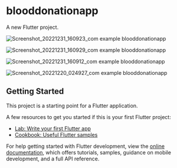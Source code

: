 # blooddonationapp

A new Flutter project.



![Screenshot_20221231_160923_com example blooddonationapp](https://user-images.githubusercontent.com/114311730/210134681-54e15894-d810-4a2d-a596-d83a197ddffb.jpg)

![Screenshot_20221231_160929_com example blooddonationapp](https://user-images.githubusercontent.com/114311730/210134683-3b170009-bb52-403d-b0ad-56da3b289132.jpg)

![Screenshot_20221231_160912_com example blooddonationapp](https://user-images.githubusercontent.com/114311730/210134684-368e1d5b-bec6-49ac-add9-3e96add52163.jpg)

![Screenshot_20221220_024927_com example blooddonationapp](https://user-images.githubusercontent.com/114311730/208531270-67cbf894-7f7c-4ba4-9c12-3483a0933836.jpg)



## Getting Started

This project is a starting point for a Flutter application.

A few resources to get you started if this is your first Flutter project:

- [Lab: Write your first Flutter app](https://docs.flutter.dev/get-started/codelab)
- [Cookbook: Useful Flutter samples](https://docs.flutter.dev/cookbook)

For help getting started with Flutter development, view the
[online documentation](https://docs.flutter.dev/), which offers tutorials,
samples, guidance on mobile development, and a full API reference.
